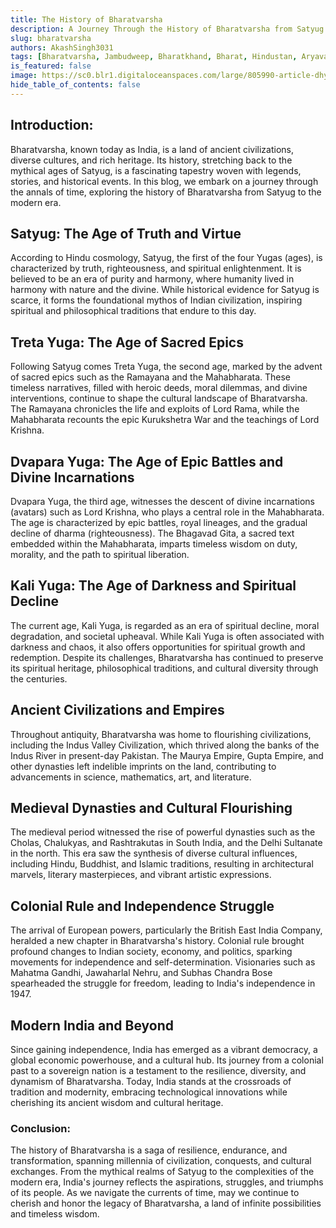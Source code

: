 ```yaml
---
title: The History of Bharatvarsha
description: A Journey Through the History of Bharatvarsha from Satyug
slug: bharatvarsha
authors: AkashSingh3031
tags: [Bharatvarsha, Jambudweep, Bharatkhand, Bharat, Hindustan, Aryavarta, Ajnabhavarsh, Tenjiku, India]
is_featured: false
image: https://sc0.blr1.digitaloceanspaces.com/large/805990-article-dhyrizbzrt-1459438492.jpeg
hide_table_of_contents: false
---
```


## Introduction:
Bharatvarsha, known today as India, is a land of ancient civilizations, diverse cultures, and rich heritage. Its history, stretching back to the mythical ages of Satyug, is a fascinating tapestry woven with legends, stories, and historical events. In this blog, we embark on a journey through the annals of time, exploring the history of Bharatvarsha from Satyug to the modern era.

## Satyug: The Age of Truth and Virtue
According to Hindu cosmology, Satyug, the first of the four Yugas (ages), is characterized by truth, righteousness, and spiritual enlightenment. It is believed to be an era of purity and harmony, where humanity lived in harmony with nature and the divine. While historical evidence for Satyug is scarce, it forms the foundational mythos of Indian civilization, inspiring spiritual and philosophical traditions that endure to this day.

## Treta Yuga: The Age of Sacred Epics
Following Satyug comes Treta Yuga, the second age, marked by the advent of sacred epics such as the Ramayana and the Mahabharata. These timeless narratives, filled with heroic deeds, moral dilemmas, and divine interventions, continue to shape the cultural landscape of Bharatvarsha. The Ramayana chronicles the life and exploits of Lord Rama, while the Mahabharata recounts the epic Kurukshetra War and the teachings of Lord Krishna.

## Dvapara Yuga: The Age of Epic Battles and Divine Incarnations
Dvapara Yuga, the third age, witnesses the descent of divine incarnations (avatars) such as Lord Krishna, who plays a central role in the Mahabharata. The age is characterized by epic battles, royal lineages, and the gradual decline of dharma (righteousness). The Bhagavad Gita, a sacred text embedded within the Mahabharata, imparts timeless wisdom on duty, morality, and the path to spiritual liberation.

## Kali Yuga: The Age of Darkness and Spiritual Decline
The current age, Kali Yuga, is regarded as an era of spiritual decline, moral degradation, and societal upheaval. While Kali Yuga is often associated with darkness and chaos, it also offers opportunities for spiritual growth and redemption. Despite its challenges, Bharatvarsha has continued to preserve its spiritual heritage, philosophical traditions, and cultural diversity through the centuries.

## Ancient Civilizations and Empires
Throughout antiquity, Bharatvarsha was home to flourishing civilizations, including the Indus Valley Civilization, which thrived along the banks of the Indus River in present-day Pakistan. The Maurya Empire, Gupta Empire, and other dynasties left indelible imprints on the land, contributing to advancements in science, mathematics, art, and literature.

## Medieval Dynasties and Cultural Flourishing
The medieval period witnessed the rise of powerful dynasties such as the Cholas, Chalukyas, and Rashtrakutas in South India, and the Delhi Sultanate in the north. This era saw the synthesis of diverse cultural influences, including Hindu, Buddhist, and Islamic traditions, resulting in architectural marvels, literary masterpieces, and vibrant artistic expressions.

## Colonial Rule and Independence Struggle
The arrival of European powers, particularly the British East India Company, heralded a new chapter in Bharatvarsha's history. Colonial rule brought profound changes to Indian society, economy, and politics, sparking movements for independence and self-determination. Visionaries such as Mahatma Gandhi, Jawaharlal Nehru, and Subhas Chandra Bose spearheaded the struggle for freedom, leading to India's independence in 1947.

## Modern India and Beyond
Since gaining independence, India has emerged as a vibrant democracy, a global economic powerhouse, and a cultural hub. Its journey from a colonial past to a sovereign nation is a testament to the resilience, diversity, and dynamism of Bharatvarsha. Today, India stands at the crossroads of tradition and modernity, embracing technological innovations while cherishing its ancient wisdom and cultural heritage.

### Conclusion:
The history of Bharatvarsha is a saga of resilience, endurance, and transformation, spanning millennia of civilization, conquests, and cultural exchanges. From the mythical realms of Satyug to the complexities of the modern era, India's journey reflects the aspirations, struggles, and triumphs of its people. As we navigate the currents of time, may we continue to cherish and honor the legacy of Bharatvarsha, a land of infinite possibilities and timeless wisdom.